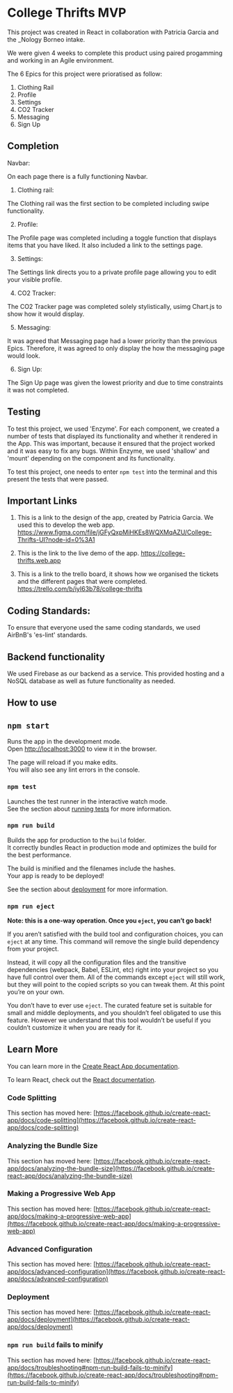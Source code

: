 # College Thrifts MVP
This project was created in React in collaboration with Patricia Garcia and the \_Nology Borneo intake.

We were given 4 weeks to complete this product using paired progamming and working in an Agile environment.


The 6 Epics for this project were prioratised as follow:

1. Clothing Rail
2. Profile 
3. Settings 
4. CO2 Tracker
5. Messaging
6. Sign Up

## Completion

Navbar:

On each page there is a fully functioning Navbar.

1. Clothing rail: 

The Clothing rail was the first section to be completed including swipe functionality.

2. Profile:

The Profile page was completed including a toggle function that displays items that you have liked. It also included a link to the settings page.

3. Settings:

The Settings link directs you to a private profile page allowing you to edit your visible profile.

4. CO2 Tracker:

The CO2 Tracker page was completed solely stylistically, usimg Chart.js to show how it would display.

5. Messaging:

It was agreed that Messaging page had a lower priority than the previous Epics. Therefore, it was agreed to only display the how the messaging page would look.

6. Sign Up:

The Sign Up page was given the lowest priority and due to time constraints it was not completed.

## Testing

To test this project, we used 'Enzyme'. For each component, we created a number of tests that displayed its functionality and whether it rendered in the App. This was important, because it ensured that the project worked and it was easy to fix any bugs. Within Enzyme, we used 'shallow' and 'mount' depending on the component and its functionality. 

To test this project, one needs to enter `npm test` into the terminal and this  present the tests that were passed. 

## Important Links

1. This is a link to the design of the app, created by Patricia Garcia. We used this to develop the web app.
https://www.figma.com/file/jGFyQxpMiHKEs8WQXMqAZU/College-Thrifts-UI?node-id=0%3A1

2. This is the link to the live demo of the app.
https://college-thrifts.web.app

3. This is a link to the trello board, it shows how we organised the tickets and the different pages that were completed.
https://trello.com/b/iyI63b78/college-thrifts

## Coding Standards:

To ensure that everyone used the same coding standards, we used AirBnB's 'es-lint' standards. 

## Backend functionality

We used Firebase as our backend as a service. This provided hosting and a NoSQL database as well as future functionality as needed.

## How to use

## `npm start`

Runs the app in the development mode.\
Open [http://localhost:3000](http://localhost:3000) to view it in the browser.

The page will reload if you make edits.\
You will also see any lint errors in the console.

### `npm test`

Launches the test runner in the interactive watch mode.\
See the section about [running tests](https://facebook.github.io/create-react-app/docs/running-tests) for more information.

### `npm run build`

Builds the app for production to the `build` folder.\
It correctly bundles React in production mode and optimizes the build for the best performance.

The build is minified and the filenames include the hashes.\
Your app is ready to be deployed!

See the section about [deployment](https://facebook.github.io/create-react-app/docs/deployment) for more information.

### `npm run eject`

**Note: this is a one-way operation. Once you `eject`, you can’t go back!**

If you aren’t satisfied with the build tool and configuration choices, you can `eject` at any time. This command will remove the single build dependency from your project.

Instead, it will copy all the configuration files and the transitive dependencies (webpack, Babel, ESLint, etc) right into your project so you have full control over them. All of the commands except `eject` will still work, but they will point to the copied scripts so you can tweak them. At this point you’re on your own.

You don’t have to ever use `eject`. The curated feature set is suitable for small and middle deployments, and you shouldn’t feel obligated to use this feature. However we understand that this tool wouldn’t be useful if you couldn’t customize it when you are ready for it.

## Learn More

You can learn more in the [Create React App documentation](https://facebook.github.io/create-react-app/docs/getting-started).

To learn React, check out the [React documentation](https://reactjs.org/).

### Code Splitting

This section has moved here: [https://facebook.github.io/create-react-app/docs/code-splitting](https://facebook.github.io/create-react-app/docs/code-splitting)

### Analyzing the Bundle Size

This section has moved here: [https://facebook.github.io/create-react-app/docs/analyzing-the-bundle-size](https://facebook.github.io/create-react-app/docs/analyzing-the-bundle-size)

### Making a Progressive Web App

This section has moved here: [https://facebook.github.io/create-react-app/docs/making-a-progressive-web-app](https://facebook.github.io/create-react-app/docs/making-a-progressive-web-app)

### Advanced Configuration

This section has moved here: [https://facebook.github.io/create-react-app/docs/advanced-configuration](https://facebook.github.io/create-react-app/docs/advanced-configuration)

### Deployment

This section has moved here: [https://facebook.github.io/create-react-app/docs/deployment](https://facebook.github.io/create-react-app/docs/deployment)

### `npm run build` fails to minify

This section has moved here: [https://facebook.github.io/create-react-app/docs/troubleshooting#npm-run-build-fails-to-minify](https://facebook.github.io/create-react-app/docs/troubleshooting#npm-run-build-fails-to-minify)
